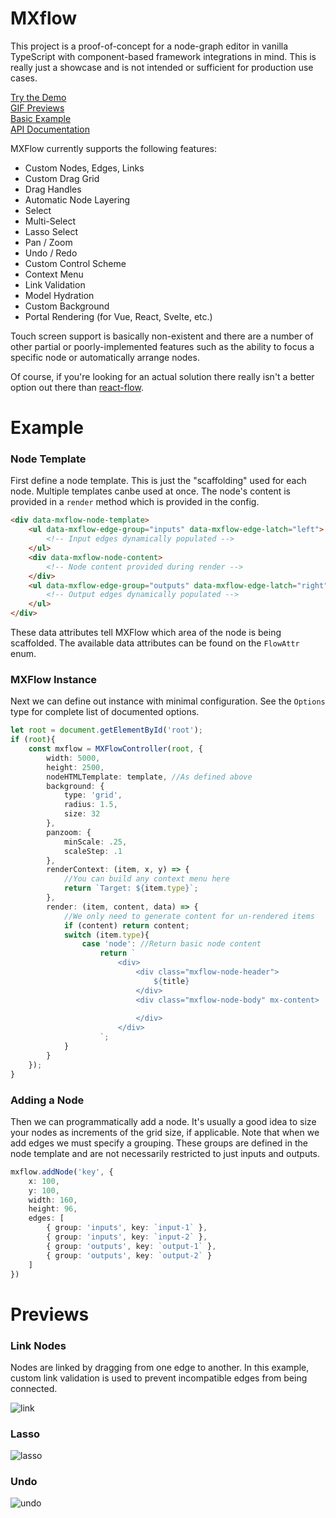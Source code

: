# MXflow

This project is a proof-of-concept for a node-graph editor in vanilla TypeScript with component-based framework integrations in mind. This is really just a showcase and is not intended or sufficient for production use cases.

[Try the Demo](https://jhavrick.github.io/mxflow/) \
[GIF Previews](#previews) \
[Basic Example](#example) \
[API Documentation](/api.md)

MXFlow currently supports the following features:
 - Custom Nodes, Edges, Links
 - Custom Drag Grid
 - Drag Handles
 - Automatic Node Layering
 - Select
 - Multi-Select
 - Lasso Select
 - Pan / Zoom
 - Undo / Redo 
 - Custom Control Scheme
 - Context Menu
 - Link Validation
 - Model Hydration
 - Custom Background
 - Portal Rendering (for Vue, React, Svelte, etc.)

Touch screen support is basically non-existent and there are a number of other partial or poorly-implemented features such as the ability to focus a specific node or automatically arrange nodes.

Of course, if you're looking for an actual solution there really isn't a better option out there than [react-flow](https://reactflow.dev/).

# Example

### Node Template

 First define a node template. This is just the "scaffolding" used for each node. Multiple templates canbe used at once. The node's content is provided in a `render` method which is provided in the config.

```html
<div data-mxflow-node-template>
    <ul data-mxflow-edge-group="inputs" data-mxflow-edge-latch="left">
        <!-- Input edges dynamically populated -->
    </ul>
    <div data-mxflow-node-content>
        <!-- Node content provided during render -->
    </div>
    <ul data-mxflow-edge-group="outputs" data-mxflow-edge-latch="right">
        <!-- Output edges dynamically populated -->
    </ul>
</div>
```
These data attributes tell MXFlow which area of the node is being scaffolded. The available data attributes can be found on the `FlowAttr` enum.

### MXFlow Instance

Next we can define out instance with minimal configuration. See the `Options` type for complete list of documented options.

```typescript
let root = document.getElementById('root');
if (root){
    const mxflow = MXFlowController(root, {
        width: 5000,
        height: 2500,
        nodeHTMLTemplate: template, //As defined above
        background: {
            type: 'grid',
            radius: 1.5,
            size: 32
        },
        panzoom: {
            minScale: .25,
            scaleStep: .1
        },
        renderContext: (item, x, y) => {
            //You can build any context menu here
            return `Target: ${item.type}`;
        },
        render: (item, content, data) => {
            //We only need to generate content for un-rendered items
            if (content) return content; 
            switch (item.type){
                case 'node': //Return basic node content
                    return `
                        <div>
                            <div class="mxflow-node-header">
                                ${title}
                            </div>
                            <div class="mxflow-node-body" mx-content>
                                
                            </div>
                        </div>
                    `;
            }
        }
    });
}
```

### Adding a Node

Then we can programmatically add a node. It's usually a good idea to size your nodes as increments of the grid size, if applicable. Note that when we add edges we must specify a grouping. These groups are defined in the node template and are not necessarily restricted to just inputs and outputs.

```typescript
mxflow.addNode('key', { 
    x: 100, 
    y: 100, 
    width: 160, 
    height: 96, 
    edges: [
        { group: 'inputs', key: `input-1` },
        { group: 'inputs', key: `input-2` },
        { group: 'outputs', key: `output-1` },
        { group: 'outputs', key: `output-2` }
    ]
})
```
<!-- 
# API Documentation
 -->



# Previews

### Link Nodes
Nodes are linked by dragging from one edge to another. In this example, custom link validation is used to prevent incompatible edges from being connected.

![link](link.gif)

### Lasso
![lasso](lasso.gif)

### Undo
![undo](undo.gif)